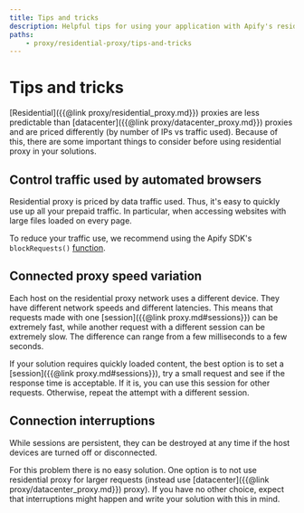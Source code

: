 ```yaml
---
title: Tips and tricks
description: Helpful tips for using your application with Apify's residential proxies. Control traffic, deal with interrupted connections and manage expenses.
paths:
    - proxy/residential-proxy/tips-and-tricks
---
```


# [](#tips-and-tricks) Tips and tricks

[Residential]({{@link proxy/residential_proxy.md}}) proxies are less predictable than [datacenter]({{@link proxy/datacenter_proxy.md}}) proxies and are priced differently (by number of IPs vs traffic used). Because of this, there are some important things to consider before using residential proxy in your solutions.

## [](#control-traffic-used-by-automated-browsers) Control traffic used by automated browsers

Residential proxy is priced by data traffic used. Thus, it's easy to quickly use up all your prepaid traffic. In particular, when accessing websites with large files loaded on every page.

To reduce your traffic use, we recommend using the Apify SDK's `blockRequests()` [function](https://sdk.apify.com/docs/api/puppeteer#puppeteerblockrequestspage-options). 

## [](#connected-proxy-speed-variation) Connected proxy speed variation

Each host on the residential proxy network uses a different device. They have different network speeds and different latencies. This means that requests made with one [session]({{@link proxy.md#sessions}}) can be extremely fast, while another request with a different session can be extremely slow. The difference can range from a few milliseconds to a few seconds.

If your solution requires quickly loaded content, the best option is to set a [session]({{@link proxy.md#sessions}}), try a small request and see if the response time is acceptable. If it is, you can use this session for other requests. Otherwise, repeat the attempt with a different session.

## [](#connection-interruptions) Connection interruptions

While sessions are persistent, they can be destroyed at any time if the host devices are turned off or disconnected.

For this problem there is no easy solution. One option is to not use residential proxy for larger requests (instead use [datacenter]({{@link proxy/datacenter_proxy.md}}) proxy). If you have no other choice, expect that interruptions might happen and write your solution with this in mind.
